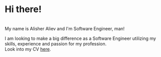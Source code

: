 
<h1>Hi there!</h1><br/>
<span>My name is <span class="highlight">Alisher Aliev</span> and I'm <span class="highlight">Software Engineer, man!</span></span><br/>

<span>I am looking to make a big difference as a Software Engineer utilizing my skills, experience and passion for my profession.</span>
<br/>
<span>Look into my CV <a href="https://drive.google.com/open?id=1aE8cYfmHgRj7MxZdMFdmwob8cWtp3JPm"><span class="highlight-red">here</span></a>.</span>
